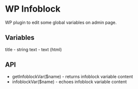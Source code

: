 WP Infoblock
============

WP plugin to edit some global variables on admin page.

Variables
------

title - string
text - text (html)

API
---

* getInfoblockVar($name) - returns infoblock variable content
* infoblockVar($name) - echoes infoblock variable content
